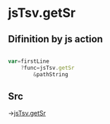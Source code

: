 # jsTsv.getSr

## Difinition by js action

```js.js

var=firstLine
	?func=jsTsv.getSr
		&pathString
```

## Src

->[jsTsv.getSr](https://github.com/puutaro/CommandClick/blob/master/app/src/main/java/com/puutaro/commandclick/fragment_lib/terminal_fragment/js_interface/tsv/JsTsv.kt#L43)


